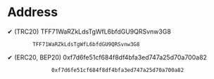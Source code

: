 # Address

✔  (TRC20) TFF71WaRZkLdsTgWfL6bfdGU9QRSvnw3G8

            TFF71WaRZkLdsTgWfL6bfdGU9QRSvnw3G8

✔  (ERC20, BEP20) 0xf7d6fe51cf684f8df4bfa3ed747a25d70a700a82

                  0xf7d6fe51cf684f8df4bfa3ed747a25d70a700a82

